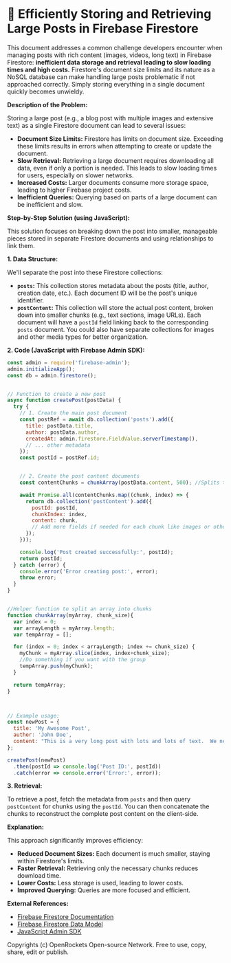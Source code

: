 # 🐞 Efficiently Storing and Retrieving Large Posts in Firebase Firestore


This document addresses a common challenge developers encounter when managing posts with rich content (images, videos, long text) in Firebase Firestore:  **inefficient data storage and retrieval leading to slow loading times and high costs.**  Firestore's document size limits and its nature as a NoSQL database can make handling large posts problematic if not approached correctly.  Simply storing everything in a single document quickly becomes unwieldy.

**Description of the Problem:**

Storing a large post (e.g., a blog post with multiple images and extensive text) as a single Firestore document can lead to several issues:

* **Document Size Limits:** Firestore has limits on document size. Exceeding these limits results in errors when attempting to create or update the document.
* **Slow Retrieval:** Retrieving a large document requires downloading all data, even if only a portion is needed.  This leads to slow loading times for users, especially on slower networks.
* **Increased Costs:** Larger documents consume more storage space, leading to higher Firebase project costs.
* **Inefficient Queries:** Querying based on parts of a large document can be inefficient and slow.


**Step-by-Step Solution (using JavaScript):**

This solution focuses on breaking down the post into smaller, manageable pieces stored in separate Firestore documents and using relationships to link them.

**1. Data Structure:**

We'll separate the post into these Firestore collections:

* **`posts`:** This collection stores metadata about the posts (title, author, creation date, etc.).  Each document ID will be the post's unique identifier.
* **`postContent`:** This collection will store the actual post content, broken down into smaller chunks (e.g., text sections, image URLs). Each document will have a `postId` field linking back to the corresponding `posts` document.  You could also have separate collections for images and other media types for better organization.

**2. Code (JavaScript with Firebase Admin SDK):**

```javascript
const admin = require('firebase-admin');
admin.initializeApp();
const db = admin.firestore();


// Function to create a new post
async function createPost(postData) {
  try {
    // 1. Create the main post document
    const postRef = await db.collection('posts').add({
      title: postData.title,
      author: postData.author,
      createdAt: admin.firestore.FieldValue.serverTimestamp(),
      // ... other metadata
    });
    const postId = postRef.id;


    // 2. Create the post content documents
    const contentChunks = chunkArray(postData.content, 500); //Splits the content into 500-character chunks

    await Promise.all(contentChunks.map((chunk, index) => {
      return db.collection('postContent').add({
        postId: postId,
        chunkIndex: index,
        content: chunk,
        // Add more fields if needed for each chunk like images or other media types
      });
    }));

    console.log('Post created successfully:', postId);
    return postId;
  } catch (error) {
    console.error('Error creating post:', error);
    throw error;
  }
}


//Helper function to split an array into chunks
function chunkArray(myArray, chunk_size){
  var index = 0;
  var arrayLength = myArray.length;
  var tempArray = [];

  for (index = 0; index < arrayLength; index += chunk_size) {
    myChunk = myArray.slice(index, index+chunk_size);
    //Do something if you want with the group
    tempArray.push(myChunk);
  }

  return tempArray;
}



// Example usage:
const newPost = {
  title: 'My Awesome Post',
  author: 'John Doe',
  content: "This is a very long post with lots and lots of text.  We need to break it into smaller chunks to store it efficiently in Firebase Firestore. This is a test of chunking a large string of text into smaller chunks that are easier to manage and store efficiently. This is another line of text to help make the string long enough to be chunked efficiently." //Example long string
};

createPost(newPost)
  .then(postId => console.log('Post ID:', postId))
  .catch(error => console.error('Error:', error));

```

**3. Retrieval:**

To retrieve a post, fetch the metadata from `posts` and then query `postContent` for chunks using the `postId`.  You can then concatenate the chunks to reconstruct the complete post content on the client-side.


**Explanation:**

This approach significantly improves efficiency:

* **Reduced Document Sizes:**  Each document is much smaller, staying within Firestore's limits.
* **Faster Retrieval:** Retrieving only the necessary chunks reduces download time.
* **Lower Costs:** Less storage is used, leading to lower costs.
* **Improved Querying:** Queries are more focused and efficient.

**External References:**

* [Firebase Firestore Documentation](https://firebase.google.com/docs/firestore)
* [Firebase Firestore Data Model](https://firebase.google.com/docs/firestore/data-model)
* [JavaScript Admin SDK](https://firebase.google.com/docs/admin/setup)


Copyrights (c) OpenRockets Open-source Network. Free to use, copy, share, edit or publish.

